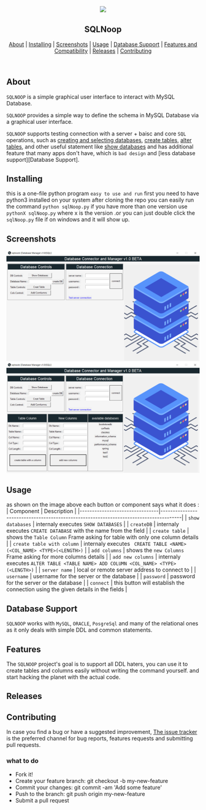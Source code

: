 <p align="center">
  <img src="https://github.com/spiderocta/sqlNoop/blob/master/images/icon.ico" height="120">
  <h2 align="center">SQLNoop</h2>
</p>

<p align="center">
  <a href="#about" title="About">About</a> |
  <a href="#installing" title="Installing">Installing</a> |
  <a href="#screenshots" title="Screenshots">Screenshots</a> |
  <a href="#usage" title="Usage">Usage</a> |
  <a href="#database-support" title="Database Support">Database Support</a> |
  <a href="#features-and-compatibility" title="Features">Features and Compatibility</a> |
  <a href="#releases" title="Releases">Releases</a> |
  <a href="#contributing" title="Contributing">Contributing</a>
</p>

<br>

## About
`SQLNOOP` is a simple graphical user interface to interact with MySQL Database.

`SQLNOOP` provides a simple way to define the schema in  MySQL Database via a graphical user interface.

`SQLNOOP` supports testing connection with a server + baisc and core `SQL` operations, such as [creating and selecting databases](https://dev.mysql.com/doc/refman/8.0/en/creating-database.html),
[create tables](https://dev.mysql.com/doc/refman/8.0/en/create-table.html), 
[alter tables](https://dev.mysql.com/doc/refman/8.0/en/alter-table.html), and other useful statement like [show databases](https://dev.mysql.com/doc/refman/8.0/en/show-databases.html)
and has additional feature that many apps don't have, which is `bad design` and [less database support][Database Support].


## Installing 
this is a one-file python program `easy to use and run` first you need to have python3 installed on your system after cloning the repo you can easily run the command
`python sqlNoop.py` if you have more than one version use `pythonX sqlNoop.py` where x is the version .or you can just double click the `sqlNoop.py` file if on windows and it will show up. 


## Screenshots 

![app image](https://github.com/spiderocta/sqlNoop/blob/master/app_image1.png)
![app image](https://github.com/spiderocta/sqlNoop/blob/master/app_image.png)

## Usage
as shown on the image above each button or component says what it does : 
| Component                      | Description                                                                          |
|--------------------------------|--------------------------------------------------------------------------------------|
| `show databases`               | internaly executes `SHOW DATABASES`                                                  |
| `createDB`                     | internaly executes `CREATE DATABASE` with the name from the field                    |
| `create table`                 | shows the `Table Column` Frame asking for table with only one column details         |
| `create table with column`     | internaly executes ` CREATE TABLE <NAME> (<COL_NAME> <TYPE>(<LENGTH>)`               |
| `add columns`                  | shows the `new Columns` Frame asking for more columns details                        |
| `add new columns`              | internaly executes `ALTER TABLE <TABLE NAME> ADD COLUMN <COL_NAME> <TYPE>(<LENGTH>)` |
| `server name`                  | local or remote server address to connect to                                         |
| `username`                     | username for the server or the database                                              |
| `password`                     | password for the server or the database                                              |
| `connect`                      | this button will establish the connection using the given details in the fields      |



## Database Support 
`SQLNOOP` works with `MySQL`, `ORACLE`, `PosgreSql` and many of the relational ones as it only deals with simple DDL and common statements.

## Features
The `SQLNOOP` project's goal is to support all DDL haters,  you can use it to create tables and columns easily without writing the command yourself.
and start hacking the planet with the actual code.

## Releases 



## Contributing
In case you find a bug or have a suggested improvement, [The issue tracker](https://github.com/spiderocta/sqlNoop/issues) is the preferred channel for bug reports, features requests and submitting pull requests.

### what to do 
* Fork it!
* Create your feature branch: git checkout -b my-new-feature
* Commit your changes: git commit -am 'Add some feature'
* Push to the branch: git push origin my-new-feature
* Submit a pull request



